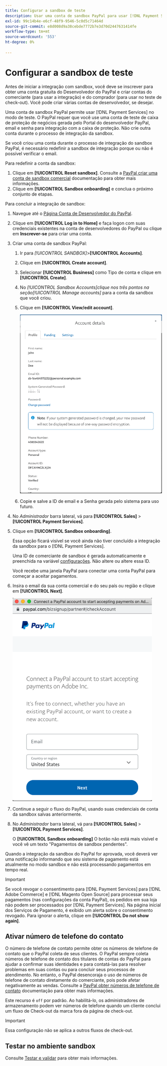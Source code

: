 ```yaml
---
title: Configurar a sandbox de teste
description: Usar uma conta de sandbox PayPal para usar [!DNL Payment Services] no modo de teste.
exl-id: 99c14b4e-e6cf-48f9-9546-5c0d5c71464d
source-git-commit: e8d008d9a38cebde7772b7e3d70d2447631414fe
workflow-type: tm+mt
source-wordcount: '553'
ht-degree: 0%

---
```


# Configurar a sandbox de teste

Antes de iniciar a integração com sandbox, você deve se inscrever para obter uma conta gratuita do Desenvolvedor do PayPal e criar contas do comerciante (para usar a integração) e do comprador (para usar no teste de check-out). Você pode criar várias contas de desenvolvedor, se desejar.

Uma conta de sandbox PayPal permite usar [!DNL Payment Services] no modo de teste. O PayPal requer que você use uma conta de teste de caixa de proteção de negócios gerada pelo Portal do desenvolvedor PayPal, email e senha para integração com a caixa de proteção. Não crie outra conta durante o processo de integração da sandbox.

Se você criou uma conta durante o processo de integração do sandbox PayPal, é necessário redefinir a sandbox de integração porque ou não é possível verificar o email.

Para redefinir a conta da sandbox:

1. Clique em **[!UICONTROL Reset sandbox]**. Consulte a [PayPal criar uma conta de sandbox comercial](https://developer.paypal.com/docs/api-basics/sandbox/accounts/#create-a-business-sandbox-account) documentação para obter mais informações.
1. Clique em **[!UICONTROL Sandbox onboarding]** e conclua o próximo conjunto de etapas.

Para concluir a integração de sandbox:

1. Navegue até o [Página Conta de Desenvolvedor do PayPal](https://developer.paypal.com/developer/accounts/).
1. Clique em **[!UICONTROL Log in to Home]** e faça logon com suas credenciais existentes na conta de desenvolvedores do PayPal ou clique em **Inscrever-se** para criar uma conta.
1. Criar uma conta de sandbox PayPal:
   1. Ir para _[!UICONTROL SANDBOX]_>**[!UICONTROL Accounts]**.
   1. Clique em **[!UICONTROL Create account]**.
   1. Selecionar **[!UICONTROL Business]** como Tipo de conta e clique em **[!UICONTROL Create]**.
   1. No _[!UICONTROL Sandbox Accounts]_clique nos três pontos na seção_[!UICONTROL Manage accounts]_ para a conta da sandbox que você criou.
   1. Clique em **[!UICONTROL View/edit account]**.

      ![PayPal - Exibir/editar conta de sandbox](assets/onboarding-viewedit-sandbox.png)

   1. Copie e salve a ID de email e a Senha gerada pelo sistema para uso futuro.

1. No _Administrador_ barra lateral, vá para **[!UICONTROL Sales]** > **[!UICONTROL Payment Services]**.
1. Clique em **[!UICONTROL Sandbox onboarding]**.

   Essa opção ficará visível se você ainda não tiver concluído a integração da sandbox para o [!DNL Payment Services].

   Uma ID de comerciante de sandbox é gerada automaticamente e preenchida na variável [configurações](settings.md). Não altere ou altere essa ID.

   Você recebe uma janela PayPal para conectar uma conta PayPal para começar a aceitar pagamentos.

1. Insira o email da sua conta comercial e do seu país ou região e clique em **[!UICONTROL Next]**.

   ![PayPal - Conta PayPal de Conexão para pagamentos](assets/paypal-connectacct.png)

1. Continue a seguir o fluxo do PayPal, usando suas credenciais de conta da sandbox salvas anteriormente.
1. No _Administrador_ barra lateral, vá para **[!UICONTROL Sales]** > **[!UICONTROL Payment Services]**.

   O **[!UICONTROL Sandbox onboarding]** O botão não está mais visível e você vê um texto &quot;Pagamentos de sandbox pendentes&quot;.

Quando a integração da sandbox do PayPal for aprovada, você deverá ver uma notificação informando que seu sistema de pagamento está atualmente no modo sandbox e não está processando pagamentos em tempo real.

>[!IMPORTANT]
>
>Se você revogar o consentimento para [!DNL Payment Services] para [!DNL Adobe Commerce] e [!DNL Magento Open Source] para processar seus pagamentos (nas configurações da conta PayPal), os pedidos em sua loja não podem ser processados por [!DNL Payment Services]. Na página inicial dos Serviços de Pagamento, é exibido um alerta sobre o consentimento revogado. Para ignorar o alerta, clique em **[!UICONTROL Do not show again]**.

## Ativar número de telefone do contato

O número de telefone de contato permite obter os números de telefone de contato que o PayPal coleta de seus clientes. O PayPal sempre coleta números de telefone de contato dos titulares de contas do PayPal para ajudar a confirmar suas identidades e para contatá-las para resolver problemas em suas contas ou para concluir seus processos de atendimento. No entanto, o PayPal desencoraja o uso de números de telefone de contato diretamente do comerciante, pois pode afetar negativamente as vendas. Consulte a [PayPal obter números de telefone de contato](https://developer.paypal.com/docs/admin/checkout-settings/#get-contact-telephone-numbers) documentação para obter mais informações.

Este recurso é `off` por padrão. Ao habilitá-lo, os administradores de armazenamento podem ver números de telefone quando um cliente conclui um fluxo de Check-out da marca fora da página de check-out.

>[!IMPORTANT]
>
>Essa configuração não se aplica a outros fluxos de check-out.

## Testar no ambiente sandbox

Consulte [Testar e validar](test-validate.md) para obter mais informações.
